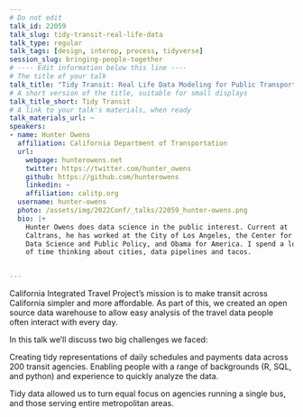 ```yaml
---
# Do not edit
talk_id: 22059
talk_slug: tidy-transit-real-life-data
talk_type: regular
talk_tags: [design, interop, process, tidyverse]
session_slug: bringing-people-together
# ---- Edit information below this line ----
# The title of your talk
talk_title: "Tidy Transit: Real Life Data Modeling for Public Transportation"
# A short version of the title, suitable for small displays
talk_title_short: Tidy Transit
# A link to your talk's materials, when ready
talk_materials_url: ~
speakers:
- name: Hunter Owens
  affiliation: California Department of Transportation
  url:
    webpage: hunterowens.net
    twitter: https://twitter.com/hunter_owens
    github: https://github.com/hunterowens
    linkedin: ~
    affiliation: calitp.org
  username: hunter-owens
  photo: /assets/img/2022Conf/_talks/22059_hunter-owens.png
  bio: |+
    Hunter Owens does data science in the public interest. Current at
    Caltrans, he has worked at the City of Los Angeles, the Center for
    Data Science and Public Policy, and Obama for America. I spend a lot
    of time thinking about cities, data pipelines and tacos.


---
```


<!-- ABSTRACT ----
Please write abstract below. You may use simple markdown (links, code style, bold, italics)
-->

California Integrated Travel Project’s mission is to make transit across
California simpler and more affordable. As part of this, we created an open
source data warehouse to allow easy analysis of the travel data people often
interact with every day.

In this talk we’ll discuss two big challenges we faced:

Creating tidy representations of daily schedules and payments data across 200
transit agencies. Enabling people with a range of backgrounds (R, SQL, and
python) and experience to quickly analyze the data.

Tidy data allowed us to turn equal focus on agencies running a single bus, and
those serving entire metropolitan areas.
